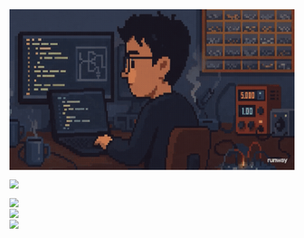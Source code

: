 <img src="./assets/my-lab.gif" width="600" />

![](https://quotes-github-readme.vercel.app/api?type=horizontal&theme=tokyonight)

![](https://github-readme-stats.vercel.app/api?username=ibrahim-isikli&theme=tokyonight&hide_border=false&include_all_commits=false&count_private=true)<br/>
![](https://nirzak-streak-stats.vercel.app/?user=ibrahim-isikli&theme=tokyonight&hide_border=false)<br/>
![](https://github-readme-stats.vercel.app/api/top-langs/?username=ibrahim-isikli&theme=tokyonight&hide_border=false&include_all_commits=false&count_private=true&layout=compact)



<!-- Proudly created with GPRM ( https://gprm.itsvg.in ) -->

